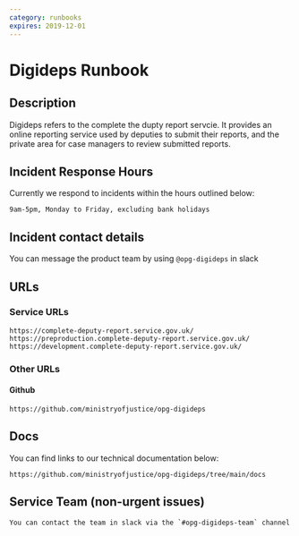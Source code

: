 ```yaml
---
category: runbooks
expires: 2019-12-01
---
```

# Digideps Runbook

## Description

Digideps refers to the complete the dupty report servcie. It provides an online reporting service used by deputies to submit their reports, and the private area for case managers to review submitted reports.

## Incident Response Hours

Currently we respond to incidents within the hours outlined below:

    9am-5pm, Monday to Friday, excluding bank holidays

## Incident contact details

You can message the product team by using `@opg-digideps` in slack

## URLs

### Service URLs

    https://complete-deputy-report.service.gov.uk/
    https://preproduction.complete-deputy-report.service.gov.uk/
    https://development.complete-deputy-report.service.gov.uk/

### Other URLs

#### Github

    https://github.com/ministryofjustice/opg-digideps

## Docs

You can find links to our technical documentation below:

    https://github.com/ministryofjustice/opg-digideps/tree/main/docs

## Service Team (non-urgent issues)

    You can contact the team in slack via the `#opg-digideps-team` channel
